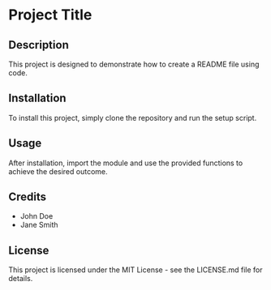 # Project Title

## Description
This project is designed to demonstrate how to create a README file using code.

## Installation
To install this project, simply clone the repository and run the setup script.

## Usage
After installation, import the module and use the provided functions to achieve the desired outcome.

## Credits
- John Doe
- Jane Smith

## License
This project is licensed under the MIT License - see the LICENSE.md file for details.